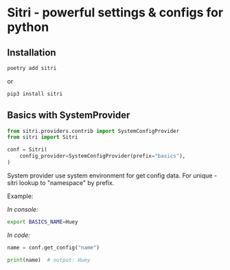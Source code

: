 # Sitri - powerful settings & configs for python

## Installation

```bash
poetry add sitri
```

or

```bash
pip3 install sitri
```

## Basics with SystemProvider

```python
from sitri.providers.contrib import SystemConfigProvider
from sitri import Sitri

conf = Sitri(
    config_provider=SystemConfigProvider(prefix="basics"),
)
```

System provider use system environment for get config data. For unique
-sitri lookup to "namespace" by prefix.

Example:

*In console:*

```bash
export BASICS_NAME=Huey
```

*In code:*

```python
name = conf.get_config("name")

print(name)  # output: Huey
```
